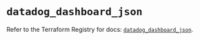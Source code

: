 # `datadog_dashboard_json`

Refer to the Terraform Registry for docs: [`datadog_dashboard_json`](https://registry.terraform.io/providers/datadog/datadog/3.47.0/docs/resources/dashboard_json).
